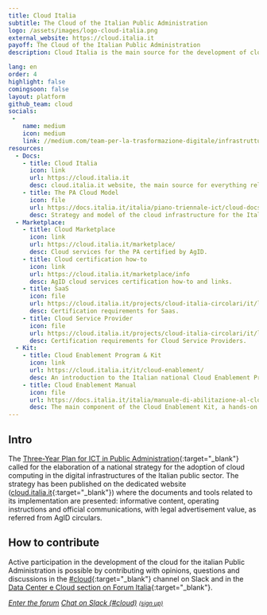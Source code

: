 ```yaml
---
title: Cloud Italia
subtitle: The Cloud of the Italian Public Administration
logo: /assets/images/logo-cloud-italia.png
external_website: https://cloud.italia.it
payoff: The Cloud of the Italian Public Administration
description: Cloud Italia is the main source for the development of cloud computing in the digital infrastructures of the Italian public sector.

lang: en
order: 4
highlight: false
comingsoon: false
layout: platform
github_team: cloud
socials:
 -
    name: medium
    icon: medium
    link: //medium.com/team-per-la-trasformazione-digitale/infrastrutture-digitali-cloud/home
resources:
  - Docs:
    - title: Cloud Italia
      icon: link
      url: https://cloud.italia.it
      desc: cloud.italia.it website, the main source for everything related to the cloud of the Italian Public Administration (PA).
    - title: The PA Cloud Model
      icon: file
      url: https://docs.italia.it/italia/piano-triennale-ict/cloud-docs
      desc: Strategy and model of the cloud infrastructure for the Italian public sector.
  - Marketplace:
    - title: Cloud Marketplace
      icon: link
      url: https://cloud.italia.it/marketplace/
      desc: Cloud services for the PA certified by AgID.
    - title: Cloud certification how-to
      icon: link
      url: https://cloud.italia.it/marketplace/info
      desc: AgID cloud services certification how-to and links.
    - title: SaaS
      icon: file
      url: https://cloud.italia.it/projects/cloud-italia-circolari/it/latest/circolari/SaaS/
      desc: Certification requirements for Saas.
    - title: Cloud Service Provider
      icon: file
      url: https://cloud.italia.it/projects/cloud-italia-circolari/it/latest/circolari/CSP/
      desc: Certification requirements for Cloud Service Providers.
  - Kit:
    - title: Cloud Enablement Program & Kit
      icon: link
      url: https://cloud.italia.it/it/cloud-enablement/
      desc: An introduction to the Italian national Cloud Enablement Program and to the Cloud Enablement Kit (methodologies, good practices and tools).
    - title: Cloud Enablement Manual
      icon: file
      url: https://docs.italia.it/italia/manuale-di-abilitazione-al-cloud/manuale-di-abilitazione-al-cloud-docs/it/bozza/
      desc: The main component of the Cloud Enablement Kit, a hands-on manual to migrate the PA digital services in the cloud.
---
```


## Intro

The [Three-Year Plan for ICT in Public Administration](https://pianotriennale-ict.italia.it/en/){:target="_blank"} called for the elaboration of a national strategy for the adoption of cloud computing in the digital infrastructures of the Italian public sector. The strategy has been published on the dedicated website ([cloud.italia.it](https://cloud.italia.it){:target="_blank"}) where the documents and tools related to its implementation are presented: informative content, operating instructions and official communications, with legal advertisement value, as referred from AgID circulars.

## How to contribute

Active participation in the development of the cloud for the italian Public Administration is possible by contributing with opinions, questions and discussions in the [#cloud](https://developersitalia.slack.com/messages/C9TCMU07R){:target="_blank"} channel on Slack and in the [Data Center e Cloud section on Forum Italia](https://forum.italia.it/c/piano-triennale/data-center-e-cloud){:target="_blank"}.

<a class="btn btn-primary" href="https://forum.italia.it/c/piano-triennale/data-center-e-cloud" target="_blank"><i class="it-horn" /> Enter the forum</a>
<a class="btn btn-primary" href="https://developersitalia.slack.com/messages/C9TCMU07R" target="_blank"><i class="it-comment" /> Chat on Slack (#cloud)</a> <a href="https://slack.developers.italia.it/" target="_blank"><small>(sign up)</small></a>

